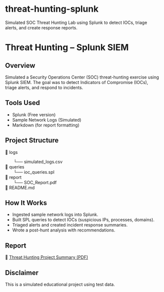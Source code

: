 # threat-hunting-splunk
Simulated SOC Threat Hunting Lab using Splunk to detect IOCs, triage alerts, and create response reports.
# Threat Hunting – Splunk SIEM

## Overview
Simulated a Security Operations Center (SOC) threat-hunting exercise using Splunk SIEM. The goal was to detect Indicators of Compromise (IOCs), triage alerts, and respond to incidents.

## Tools Used
- Splunk (Free version)
- Sample Network Logs (Simulated)
- Markdown (for report formatting)

##  Project Structure

📁 logs

  └── simulated_logs.csv  
📁 queries  
  └── ioc_queries.spl  
📁 report  
  └── SOC_Report.pdf  
📄 README.md  

## How It Works
- Ingested sample network logs into Splunk.
- Built SPL queries to detect IOCs (suspicious IPs, processes, domains).
- Triaged alerts and created incident response summaries.
- Wrote a post-hunt analysis with recommendations.

## Report
📄 [Threat Hunting Project Summary (PDF)](reports/Threat_Hunting_Summary_Splunk_SIEM.pdf)

## Disclaimer
This is a simulated educational project using test data.
